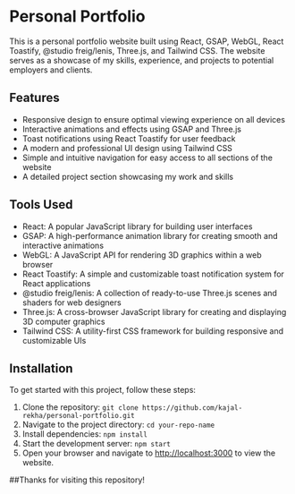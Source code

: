 # Personal Portfolio

This is a personal portfolio website built using React, GSAP, WebGL, React Toastify, @studio freig/lenis, Three.js, and Tailwind CSS. The website serves as a showcase of my skills, experience, and projects to potential employers and clients.

## Features

- Responsive design to ensure optimal viewing experience on all devices
- Interactive animations and effects using GSAP and Three.js
- Toast notifications using React Toastify for user feedback
- A modern and professional UI design using Tailwind CSS
- Simple and intuitive navigation for easy access to all sections of the website
- A detailed project section showcasing my work and skills

## Tools Used

- React: A popular JavaScript library for building user interfaces
- GSAP: A high-performance animation library for creating smooth and interactive animations
- WebGL: A JavaScript API for rendering 3D graphics within a web browser
- React Toastify: A simple and customizable toast notification system for React applications
- @studio freig/lenis: A collection of ready-to-use Three.js scenes and shaders for web designers
- Three.js: A cross-browser JavaScript library for creating and displaying 3D computer graphics
- Tailwind CSS: A utility-first CSS framework for building responsive and customizable UIs

## Installation

To get started with this project, follow these steps:

1. Clone the repository: `git clone https://github.com/kajal-rekha/personal-portfolio.git`
2. Navigate to the project directory: `cd your-repo-name`
3. Install dependencies: `npm install`
4. Start the development server: `npm start`
5. Open your browser and navigate to [http://localhost:3000](http://localhost:3000) to view the website.


##Thanks for visiting this repository!
